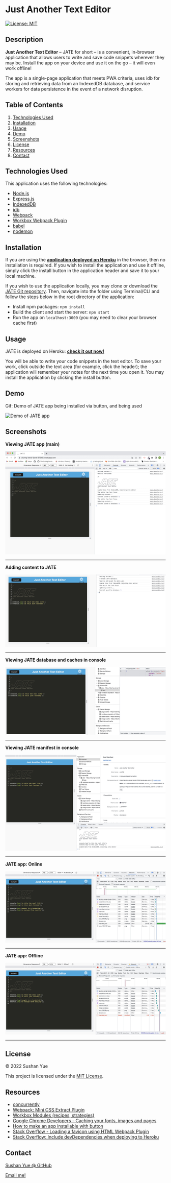 # Just Another Text Editor

[![License: MIT](https://img.shields.io/badge/License-MIT-yellow.svg)](https://opensource.org/licenses/MIT)

## Description

**Just Another Text Editor** – JATE for short – is a convenient, in-browser application that allows users to write and save code snippets wherever they may be. Install the app on your device and use it on the go – it will even work offline!

The app is a single-page application that meets PWA criteria, uses idb for storing and retrieving data from an IndexedDB database, and service workers for data persistence in the event of a network disruption.

## Table of Contents

1. [Technologies Used](#technologies-used)
2. [Installation](#installation)
3. [Usage](#usage)
4. [Demo](#demo)
5. [Screenshots](#screenshots)
6. [License](#license)
7. [Resources](#resources)
8. [Contact](#contact)

## Technologies Used

This application uses the following technologies:

- [Node.js](https://nodejs.dev/)
- [Express.js](https://expressjs.com/)
- [IndexedDB](https://developer.mozilla.org/en-US/docs/Web/API/IndexedDB_API)
- [idb](https://www.npmjs.com/package/idb)
- [Webpack](https://webpack.js.org/guides/progressive-web-application/)
- [Workbox Webpack Plugin](https://developer.chrome.com/docs/workbox/modules/workbox-webpack-plugin/)
- [babel](https://babeljs.io/docs/en/)
- [nodemon](https://www.npmjs.com/package/nodemon)

## Installation

If you are using the **[application deployed on Heroku](https://alluring-kenai-fjords-57043.herokuapp.com/)** in the browser, then no installation is required. If you wish to install the application and use it offline, simply click the install button in the application header and save it to your local machine.

If you wish to use the application locally, you may clone or download the [JATE Git repository](). Then, navigate into the folder using Terminal/CLI and follow the steps below in the root directory of the application:

- Install npm packages: `npm install`
- Build the client and start the server: `npm start`
- Run the app on `localhost:3000` (you may need to clear your browser cache first)

## Usage

JATE is deployed on Heroku: **[check it out now!](https://alluring-kenai-fjords-57043.herokuapp.com/)**

You will be able to write your code snippets in the text editor. To save your work, click outside the text area (for example, click the header); the application will remember your notes for the next time you open it. You may install the application by clicking the install button.

## Demo

Gif: Demo of JATE app being installed via button, and being used

![Demo of JATE app](assets/images/demo-jate-app.gif?raw=true "Demo of JATE app")

## Screenshots

**Viewing JATE app (main)**

![Screenshot of JATE app: Main](assets/images/screenshot-jate-app.jpg?raw=true "Screenshot of JATE app: Main")

---

**Adding content to JATE**

![Screenshot of JATE app: Adding content](assets/images/screenshot-content.jpg?raw=true "Screenshot of JATE app: Adding content")

---

**Viewing JATE database and caches in console**

![Screenshot of JATE app: Database and caches](assets/images/screenshot-caches.jpg?raw=true "Screenshot of JATE app: Database and caches")

---

**Viewing JATE manifest in console**

![Screenshot of JATE app: Manifest](assets/images/screenshot-manifest.jpg?raw=true "Screenshot of JATE app: Manifest")

---

**JATE app: Online**

![Screenshot of JATE app: Online](assets/images/screenshot-online.jpg?raw=true "Screenshot of JATE app: Online")

---

**JATE app: Offline**

![Screenshot of JATE app: Offline](assets/images/screenshot-offline.jpg?raw=true "Screenshot of JATE app: Offline")

---

## License

© 2022 Sushan Yue

This project is licensed under the [MIT License](./LICENSE.txt).

## Resources

- [concurrently](https://www.npmjs.com/package/concurrently)
- [Webpack: Mini CSS Extract Plugin](https://webpack.js.org/plugins/mini-css-extract-plugin/)
- [Workbox Modules (recipes, strategies)](https://developer.chrome.com/docs/workbox/modules)
- [Google Chrome Developers - Caching your fonts, images and pages](https://www.youtube.com/watch?v=utxTqssjp-o&t=157s)
- [How to make an app installable with button](https://web.dev/codelab-make-installable/)
- [Stack Overflow - Loading a favicon using HTML Webpack Plugin](https://stackoverflow.com/questions/52024445/index-html-template-isnt-loading-favicon-for-htmlwebpackplugin/66761341#66761341)
- [Stack Overflow: Include devDependencies when deploying to Heroku](https://stackoverflow.com/questions/22954782/how-can-i-make-heroku-install-devdependencies?fbclid=IwAR0Bf3EEO05b6LJ2QscWrCa2L6CtMWlsXfGYNMWLVN739G18kgtmGt5Gqqs&answertab=scoredesc#tab-top)

## Contact

[Sushan Yue @ GitHub](https://github.com/AtlantaBlack)

[Email me!](mailto:syue.dev@gmail.com)
